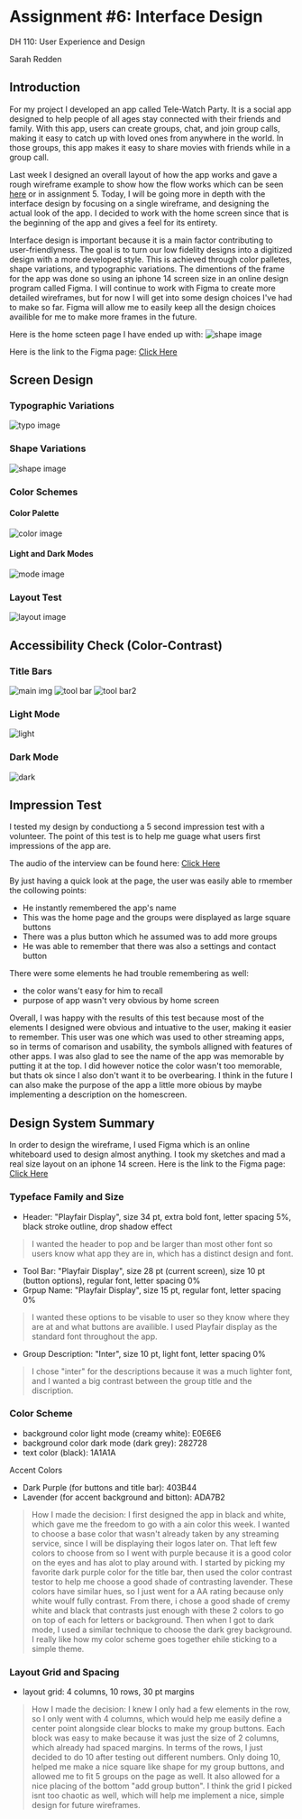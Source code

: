 # Assignment #6: Interface Design

DH 110: User Experience and Design

Sarah Redden


## Introduction
For my project I developed an app called Tele-Watch Party. It is a social app designed to help people of all ages stay connected with their friends and family. With this app, users can create groups, chat, and join group calls, making it easy to catch up with loved ones from anywhere in the world. In those groups, this app makes it easy to share movies with friends while in a group call. 

Last week I designed an overall layout of how the app works and gave a rough wireframe example to show how the flow works which can be seen [here](https://sarah398878.invisionapp.com/freehand/Proj-5-pObe8fZlr) or in assignment 5. Today, I will be going more in depth with the interface design by focusing on a single wireframe, and designing the actual look of the app. I decided to work with the home screen since that is the beginning of the app and gives a feel for its entirety. 

Interface design is important because it is a main factor contributing to user-friendlyness. The goal is to turn our low fidelity designs into a digitized design with a more developed style. This is achieved through color palletes, shape variations, and typographic variations. The dimentions of the frame for the app was done so using an iphone 14 screen size in an online design program called Figma. I will continue to work with Figma to create more detailed wireframes, but for now I will get into some design choices I've had to make so far. Figma will allow me to easily keep all the design choices availible for me to make more frames in the future.

Here is the home scteen page I have ended up with:
![shape image](home.png)

Here is the link to the Figma page: [Click Here](https://www.figma.com/file/XpgB9ePVOq22yYLQFRPqBN/Assignment-6-wireframe?type=design&node-id=0%3A1&t=cx0EaW5fx9dJsCzf-1)


## Screen Design

### Typographic Variations

![typo image](Typographic.png)

### Shape Variations

![shape image](shape.png)

### Color Schemes


#### Color Palette
![color image](color.png)

#### Light and Dark Modes
![mode image](mode.png)




### Layout Test

![layout image](layout.png)



## Accessibility Check (Color-Contrast)

### Title Bars
![main img](titlebar.png)
![tool bar](toolbar.png)
![tool bar2](toolbar2.png)

### Light Mode
![light](lightmodee.png)

### Dark Mode
![dark](darkmode.png)



## Impression Test

I tested my design by conductiong a 5 second impression test with a volunteer. The point of this test is to help me guage what users first impressions of the app are. 

The audio of the interview can be found here: [Click Here](interview.m4a)

By just having a quick look at the page, the user was easily able to rmember the collowing points:
* He instantly remembered the app's name 
* This was the home page and the groups were displayed as large square buttons
* There was a plus button which he assumed was to add more groups
* He was able to remember that there was also a settings and contact button

There were some elements he had trouble remembering as well:
* the color wans't easy for him to recall
* purpose of app wasn't very obvious by home screen

Overall, I was happy with the results of this test because most of the elements I designed were obvious and intuative to the user, making it easier to remember. This user was one which was used to other streaming apps, so in terms of comarison and usability, the symbols alligned with features of other apps. I was also glad to see the name of the app was memorable by putting it at the top. I did however notice the color wasn't too memorable, but thats ok since I also don't want it to be overbearing. I think in the future I can also make the purpose of the app a little more obious by maybe implementing a description on the homescreen. 

## Design System Summary

In order to design the wireframe, I used Figma which is an online whiteboard used to design almost anything. I took my sketches and mad a real size layout on an iphone 14 screen. Here is the link to the Figma page: [Click Here](https://www.figma.com/file/XpgB9ePVOq22yYLQFRPqBN/Assignment-6-wireframe?type=design&node-id=0%3A1&t=cx0EaW5fx9dJsCzf-1)


### Typeface Family and Size
* Header: "Playfair Display", size 34 pt, extra bold font, letter spacing 5%, black stroke outline, drop shadow effect
> I wanted the header to pop and be larger than most other font so users know what app they are in, which has a distinct design and font. 
* Tool Bar: "Playfair Display", size 28 pt (current screen), size 10 pt (button options), regular font, letter spacing 0%
* Grpup Name: "Playfair Display", size 15 pt, regular font, letter spacing 0%
> I wanted these options to be visable to user so they know where they are at and what buttons are availible. I used Playfair display as the standard font throughout the app.
* Group Description: "Inter", size 10 pt, light font, letter spacing 0%
> I chose "inter" for the descriptions because it was a much lighter font, and I wanted a big contrast between the group title and the discription. 



### Color Scheme
* background color light mode (creamy white): E0E6E6
* background color dark mode (dark grey): 282728
* text color (black): 1A1A1A

Accent Colors
* Dark Purple (for buttons and title bar): 403B44
* Lavender (for accent background and bitton): ADA7B2

> How I made the decision: I first designed the app in black and white, which gave me the freedom to go with a ain color this week. I wanted to choose a base color that wasn't already taken by any streaming service, since I will be displaying their logos later on. That left few colors to choose from so I went with purple because it is a good color on the eyes and has alot to play around with. I started by picking my favorite dark purple color for the title bar, then used the color contrast testor to help me choose a good shade of contrasting lavender. These colors have similar hues, so I just went for a AA rating because only white woulf fully contrast. From there, i chose a good shade of cremy white and black that contrasts just enough with these 2 colors to go on top of each for letters or background. Then when I got to dark mode, I used a similar technique to choose the dark grey background. I really like how my color scheme goes together ehile sticking to a simple theme.




### Layout Grid and Spacing
* layout grid: 4 columns, 10 rows, 30 pt margins

> How I made the decision: I knew I only had a few elements in the row, so I only went with 4 columns, which would help me easily define a center point alongside clear blocks to make my group buttons. Each block was easy to make because it was just the size of 2 columns, which already had spaced margins. In terms of the rows, I just decided to do 10 after testing out different numbers. Only doing 10, helped me make a nice square like shape for my group buttons, and allowed me to fit 5 groups on the page as well. It also allowed for a nice placing of the bottom "add group button". I think the grid I picked isnt too chaotic as well, which will help me implement a nice, simple design for future wireframes.




